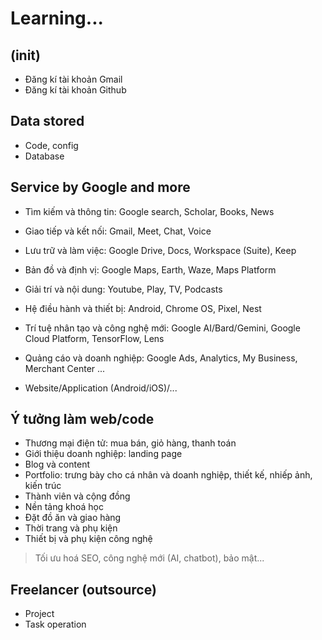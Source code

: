 # Learning...

## (init)
- Đăng kí tài khoản Gmail
- Đăng kí tài khoản Github

## Data stored
- Code, config
- Database

## Service by Google and more
- Tìm kiếm và thông tin: Google search, Scholar, Books, News
- Giao tiếp và kết nối: Gmail, Meet, Chat, Voice
- Lưu trữ và làm việc: Google Drive, Docs, Workspace (Suite), Keep
- Bản đồ và định vị: Google Maps, Earth, Waze, Maps Platform
- Giải trí và nội dung: Youtube, Play, TV, Podcasts
- Hệ điều hành và thiết bị: Android, Chrome OS, Pixel, Nest
- Trí tuệ nhân tạo và công nghệ mới: Google AI/Bard/Gemini, Google Cloud Platform, TensorFlow, Lens
- Quảng cáo và doanh nghiệp: Google Ads, Analytics, My Business, Merchant Center
...

- Website/Application (Android/iOS)/...

## Ý tưởng làm web/code
- Thương mại điện tử: mua bán, giỏ hàng, thanh toán
- Giới thiệu doanh nghiệp: landing page
- Blog và content
- Portfolio: trưng bày cho cá nhân và doanh nghiệp, thiết kế, nhiếp ảnh, kiến trúc
- Thành viên và cộng đồng
- Nền tảng khoá học
- Đặt đồ ăn và giao hàng
- Thời trang và phụ kiện
- Thiết bị và phụ kiện công nghệ

> Tối ưu hoá SEO, công nghệ mới (AI, chatbot), bảo mật...

## Freelancer (outsource)
- Project
- Task operation